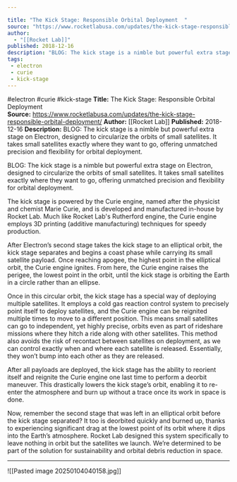 ```yaml
---

title: "The Kick Stage: Responsible Orbital Deployment  "
source: "https://www.rocketlabusa.com/updates/the-kick-stage-responsible-orbital-deployment/"
author:
  - "[[Rocket Lab]]"
published: 2018-12-16
description: "BLOG: The kick stage is a nimble but powerful extra stage on Electron, designed to circularize the orbits of small satellites. It takes small satellites exactly where they want to go, offering unmatched precision and flexibility for orbital deployment."
tags:
 - electron
 - curie
 - kick-stage
---
```


#electron #curie #kick-stage
**Title:** The Kick Stage: Responsible Orbital Deployment  
**Source:** https://www.rocketlabusa.com/updates/the-kick-stage-responsible-orbital-deployment/
**Author:** [[Rocket Lab]]
**Published:** 2018-12-16
**Description:** BLOG: The kick stage is a nimble but powerful extra stage on Electron, designed to circularize the orbits of small satellites. It takes small satellites exactly where they want to go, offering unmatched precision and flexibility for orbital deployment.

BLOG: The kick stage is a nimble but powerful extra stage on Electron, designed to circularize the orbits of small satellites. It takes small satellites exactly where they want to go, offering unmatched precision and flexibility for orbital deployment.

The kick stage is powered by the Curie engine, named after the physicist and chemist Marie Curie, and is developed and manufactured in-house by Rocket Lab. Much like Rocket Lab's Rutherford engine, the Curie engine employs 3D printing (additive manufacturing) techniques for speedy production.

After Electron’s second stage takes the kick stage to an elliptical orbit, the kick stage separates and begins a coast phase while carrying its small satellite payload. Once reaching apogee, the highest point in the elliptical orbit, the Curie engine ignites. From here, the Curie engine raises the perigee, the lowest point in the orbit, until the kick stage is orbiting the Earth in a circle rather than an ellipse.

Once in this circular orbit, the kick stage has a special way of deploying multiple satellites. It employs a cold gas reaction control system to precisely point itself to deploy satellites, and the Curie engine can be reignited multiple times to move to a different position. This means small satellites can go to independent, yet highly precise, orbits even as part of rideshare missions where they hitch a ride along with other satellites. This method also avoids the risk of recontact between satellites on deployment, as we can control exactly when and where each satellite is released. Essentially, they won’t bump into each other as they are released.

After all payloads are deployed, the kick stage has the ability to reorient itself and reignite the Curie engine one last time to perform a deorbit maneuver. This drastically lowers the kick stage’s orbit, enabling it to re-enter the atmosphere and burn up without a trace once its work in space is done.

Now, remember the second stage that was left in an elliptical orbit before the kick stage separated? It too is deorbited quickly and burned up, thanks to experiencing significant drag at the lowest point of its orbit where it dips into the Earth’s atmosphere. Rocket Lab designed this system specifically to leave nothing in orbit but the satellites we launch. We’re determined to be part of the solution for sustainability and orbital debris reduction in space.

---

![[Pasted image 20250104040158.jpg]]